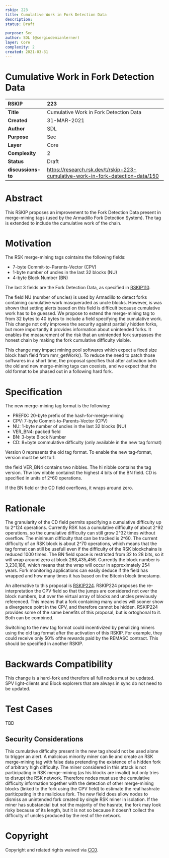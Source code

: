 ```yaml
---
rskip: 223
title: Cumulative Work in Fork Detection Data
description: 
status: Draft

purpose: Sec
author: SDL (@sergiodemianlerner)
layer: Core
complexity: 2
created: 2021-03-31
---
```

# Cumulative Work in Fork Detection Data

|RSKIP          |223           |
| :------------ |:-------------|
|**Title**      |Cumulative Work in Fork Detection Data|
|**Created**    |31-MAR-2021 |
|**Author**     |SDL |
|**Purpose**    |Sec |
|**Layer**      |Core |
|**Complexity** |2 |
|**Status**     |Draft |
|**discussions-to**     |https://research.rsk.dev/t/rskip-223-cumulative-work-in-fork-detection-data/150|

# **Abstract**

This RSKIP proposes an improvement to the Fork Detection Data present in merge-mining tags (used by the Armadillo Fork Detection System). The tag is extended to include the cumulative work of the chain. 

# **Motivation**

The RSK merge-mining tags cointains the following fields:

* 7-byte Commit-to-Parents-Vector (CPV)
* 1-byte number of uncles in the last 32 blocks (NU)
* 4-byte Block Number (BN)

The last 3 fields are the Fork Detection Data, as specified in [RSKIP110](https://github.com/rsksmart/RSKIPs/blob/master/IPs/RSKIP110.md).

The field NU (number of uncles) is used by Armadillo to detect forks containing cumulative work masqueraded as uncle blocks. 
However, is was shown that setting alerts based on this field is difficult because cumulative work has to be guessed.
We propose to extend the merge-mining tag to from 32 bytes to 40 bytes to include a field specifying the cumulative work.
This change not only improves the security against partially hidden forks, but more importantly it provides information about unintended forks. It enables the measurement of the risk that an unintended fork surpasses the honest chain by making the fork cumulative difficulty visible.

This change may impact mining pool softwares which expect a fixed size block hash field from mnr_getWork(). To reduce the need to patch those softwares in a short time, the proposal specifies that after activation both the old and new merge-mining tags can coexists, and we expect that the old format to be phased out in a following hard fork.


# **Specification**

The new merge-mining tag format is the following:

* PREFIX: 20-byte prefix of the hash-for-merge-mining
* CPV: 7-byte Commit-to-Parents-Vector (CPV)
* NU: 1-byte number of uncles in the last 32 blocks (NU)
* VER_BN4: packed field
* BN:  3-byte Block Number
* CD: 8=byte commulative difficulty (only available in the new tag format)


Version 0 represents the old tag format. To enable the new tag-format, version must be set to 1.

the field VER_BN4 contains two nibbles. The hi nibble contains the tag version. Thw low nibble containst the highest 4 bits of the BN field.
CD is specified in units of 2^60 operations. 

If the BN field or the CD field overflows, it wraps around zero.


# Rationale

The granularity of the CD field permits specifying a cumulative difficulty up to 2^124 operations. Currently RSK has a cumulative difficulty of about 2^92 operations, so the cumulative difficulty can still grow 2^32 times without overflow.
The minimum difficulty that can be tracked is 2^60. The current difficulty of an RSK block is about 2^70 operations, which means that the tag format can still be usefull even if the difficulty of the RSK blockchains is reduced 1000 times. 
The BN field space is restricted from 32 to 28 bits, so it will wrap around zero at block 268,435,456. Currently the block number is 3,230,186, which means that the wrap will occur in approximately 254 years. Fork monitoring applications can easily deduce if the field has wrapped and how many times it has based on the Bitcoin block timestamp.


An alternative to this proposal is [RSKIP224](https://github.com/rsksmart/RSKIPs/blob/master/IPs/RSKIP224.md). RSKIP224 proposes the re-interpretation the CPV field so that the jumps are considered not over the block numbers, but over the virtual array of blocks and uncles previously referenced. This means that a fork containing many uncles will sooner show a divergence point in the CPV, and therefore cannot be hidden. RSKIP224 provides some of the same benefits of this proposal, but is ortoghonal to it. Both can be combined. 


Switching to the new tag format could incentivized by penalizing miners using the old tag format after the activation of this RSKIP. For example, they could  receive only 50% ofthe rewards paid by the REMASC contract. This should be specified in another RSKIP.

# Backwards Compatibility

This change is a hard-fork and therefore all full nodes must be updated. SPV light-clients and Block explorers that are always in sync do not need to be updated. 

# Test Cases

TBD

## Security Considerations

This cumulative difficulty present in the new tag should not be used alone to trigger an alert. A malicious minority miner can lie and create an RSK merge-mining tag with false data pretending the existence of a hidden fork of arbitrary high difficulty. The miner considered in this attack is not participating in RSK merge-mining (as his blocks are invalid) but only tries to disrupt the RSK network. Therefore nodes must use the cumulative difficulty information together with the detection of other merge-mining blocks (linked to the fork using the CPV field) to estimate the real hashrate pariticpating in the malicious fork.
The new field does allow nodes to dismiss an unintended fork created by single RSK miner in isolation. If the miner has substancial but not the majority of the hasrate, the fork may look risky because of its length, but it is not so because it doesn't collect the difficulty of uncles produced by the rest of the network.


# **Copyright**

Copyright and related rights waived via [CC0](https://creativecommons.org/publicdomain/zero/1.0/).
